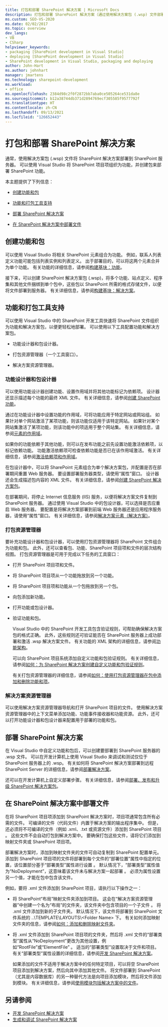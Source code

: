 ```yaml
---
title: 打包和部署 SharePoint 解决方案 | Microsoft Docs
description: 打包和部署 SharePoint 解决方案（通过使用解决方案包 (.wsp) 文件部署到 SharePoint 服务器）。
ms.custom: SEO-VS-2020
ms.date: 02/02/2017
ms.topic: overview
dev_langs:
- VB
- CSharp
helpviewer_keywords:
- packaging [SharePoint development in Visual Studio]
- deploying [SharePoint development in Visual Studio]
- SharePoint development in Visual Studio, packaging and deploying
author: John-Hart
ms.author: johnhart
manager: jmartens
ms.technology: sharepoint-development
ms.workload:
- office
ms.openlocfilehash: 2384d98c2f0f2872bb7aba0ce505264ce531da8e
ms.sourcegitcommit: b12a38744db371d2894769ecf305585f9577792f
ms.translationtype: HT
ms.contentlocale: zh-CN
ms.lasthandoff: 09/13/2021
ms.locfileid: "126652443"
---
```

# <a name="package-and-deploy-sharepoint-solutions"></a>打包和部署 SharePoint 解决方案
  通常，使用解决方案包 (.wsp) 文件将 SharePoint 解决方案部署到 SharePoint 服务器。 可以使用 Visual Studio 将 SharePoint 项目项组织为功能，并创建包来部署 SharePoint 功能。

 本主题提供了下列信息：

- [创建功能和包](#create-features-and-packages)

- [功能和打包工具支持](#feature-and-packaging-tool-support)

- [部署 SharePoint 解决方案](#deploy-sharepoint-solutions)

- [在 SharePoint 解决方案中部署文件](#deploy-files-in-sharepoint-solutions)

## <a name="create-features-and-packages"></a>创建功能和包
 可以使用 Visual Studio 将相关 SharePoint 元素组合为功能。 例如，联系人列表定义功能可能包括列表实例和列表定义。 出于部署目的，可以将这两个元素合并为单个功能。 有关功能的详细信息，请参阅[构建基块：功能](/previous-versions/office/developer/sharepoint-2010/ee537350(v=office.14))。

 接下来，可以创建 SharePoint 解决方案包 (.wsp)，将多个功能、站点定义、程序集和其他文件捆绑到单个包中，这些包以 SharePoint 所需的格式存储文件，以便将文件部署到服务器。 有关详细信息，请参阅[构建基块：解决方案](/previous-versions/office/developer/sharepoint-2010/ee537008(v=office.14))。

## <a name="feature-and-packaging-tool-support"></a>功能和打包工具支持
 可以使用 Visual Studio 中的 SharePoint 开发工具快速将 SharePoint 文件组织为功能和解决方案包，以便更轻松地部署。 可以使用以下工具配置功能和解决方案包。

- 功能设计器和包设计器。

- 打包资源管理器（一个工具窗口）。

- 解决方案资源管理器。

### <a name="feature-designer-and-package-designer"></a>功能设计器和包设计器
 可以使用功能设计器创建功能、设置作用域并将其他功能标记为依赖项。 设计器还显示描述每个功能的最终 XML 文件。 有关详细信息，请参阅[创建 SharePoint 功能](../sharepoint/creating-sharepoint-features.md)。

 通过在功能设计器中设置功能的作用域，可将功能应用于特定网站或网站组。 如果针对单个网站激活了某项功能，则该功能仅适用于该特定网站。 如果针对某个网站集激活了某项功能，则该功能中的项适用于整个网站集。 有关详细信息，请参阅[元素的作用域](/previous-versions/office/developer/sharepoint-2010/ms476615(v=office.14))。

 如果你的功能依赖于其他功能，则可以在发布功能之前先设置功能激活依赖项，以标记依赖功能。 功能激活依赖项可检查依赖功能是否已在该作用域激活。 有关详细信息，请参阅[激活依赖项和作用域](/previous-versions/office/developer/sharepoint-2010/aa543162(v=office.14))。

 在包设计器中，可以将 SharePoint 元素组合为单个解决方案包，并配置是否在部署期间重置 Web 服务器。 要设置部署服务器类型，请使用“属性”窗口。 设计器还会生成描述包内容的 XML 文件。 有关详细信息，请参阅[创建 SharePoint 解决方案包](../sharepoint/creating-sharepoint-solution-packages.md)。

 在部署期间，将停止 Internet 信息服务 (IIS) 服务，以便将解决方案文件复制到 SharePoint 服务器。 通过使用 Visual Studio 中的包设计器，可以选择是否应重启 Web 服务器。 要配置是将解决方案部署到前端 Web 服务器还是应用程序服务器，请使用“属性”窗口。 有关详细信息，请参阅[解决方案元素（解决方案）](/previous-versions/office/developer/sharepoint-2010/ms412929(v=office.14))。

### <a name="packaging-explorer"></a>打包资源管理器
 要补充功能设计器和包设计器，可以使用打包资源管理器将 SharePoint 文件组合为功能和包。 此外，还可以查看包、功能、SharePoint 项目项和文件的层次结构视图。 打包资源管理器是可用于完成以下任务的工具窗口：

- 打开 SharePoint 项目项和文件。

- 将 SharePoint 项目项从一个功能拖放到另一个功能。

- 将 SharePoint 项目项和功能从一个包拖放到另一个包。

- 向包添加新功能。

- 打开功能或包设计器。

- 验证功能和包。

  Visual Studio 中的 SharePoint 开发工具包含验证规则，可帮助确保解决方案包的格式正确。 此外，这些规则还可验证能否在 SharePoint 服务器上成功部署和激活 .wsp 解决方案文件。 有关功能的 XML 架构的详细信息，请参阅[功能架构](/previous-versions/office/developer/sharepoint-2010/ms414322(v=office.14))。

  可以向 SharePoint 项目系统添加自定义功能和包验证规则。 有关详细信息，请参阅[如何：为 SharePoint 解决方案创建自定义功能和包验证规则](../sharepoint/how-to-create-custom-feature-and-package-validation-rules-for-sharepoint-solutions.md)。

  有关打包资源管理器的详细信息，请参阅[如何：使用打包资源管理器在包中添加和删除功能和项](../sharepoint/how-to-add-and-remove-features-and-items-to-a-package-by-using-the-packaging-explorer.md)。

### <a name="solution-explorer"></a>解决方案资源管理器
 可以使用解决方案资源管理器导航和打开 SharePoint 项目的文件。 使用解决方案资源管理器中的上下文菜单添加功能、功能事件接收器和功能资源。 此外，还可以打开功能设计器和包设计器来配置用于部署的功能和包。

## <a name="deploy-sharepoint-solutions"></a>部署 SharePoint 解决方案
 在 Visual Studio 中自定义功能和包后，可以创建要部署到 SharePoint 服务器的 .wsp 文件。 可以在开发计算机上使用 Visual Studio 来调试和测试仅位于 SharePoint 服务器上的 .wsp。 有关如何将 SharePoint 解决方案部署到远程 SharePoint Server 的详细信息，请参阅[部署解决方案](/previous-versions/office/developer/sharepoint-2010/aa544500(v=office.14))。

 还可以在开发计算机上自定义部署步骤。 有关详细信息，请参阅[部署、发布和升级 SharePoint 解决方案包](../sharepoint/deploying-publishing-and-upgrading-sharepoint-solution-packages.md)。

## <a name="deploy-files-in-sharepoint-solutions"></a>在 SharePoint 解决方案中部署文件
 在将 SharePoint 项目项添加到 SharePoint 解决方案时，项目项通常包含所有必需的文件。 可编译的文件（代码文件）内置于解决方案的输出程序集中。 但是，还必须将不可编译的文件（例如 .xml、.txt 或资源文件）添加到 SharePoint 项目 。 这些文件不会自动打包到解决方案中。 要确保打包这些文件，请将它们添加到映射文件夹或 SharePoint 项目项。

 部署解决方案时，添加到映射文件夹的文件可自动复制到 SharePoint 配置单元。 添加到 SharePoint 项目项的文件将部署到每个文件的“部署位置”属性中指定的位置，该位置部分基于“部署类型”属性进行设置 。 默认情况下，“部署类型”属性值为“NoDeployment”，这意味着该文件未与解决方案一起部署 。 必须为属性设置另一个值，才能在包中包含该文件。

 例如，要将 .xml 文件添加到 SharePoint 项目，请执行以下操作之一：

- 将 SharePoint“布局”映射文件夹添加到项目。 这会在“解决方案资源管理器”中创建一个名为“布局”的文件夹，该文件夹中包含项目的一个子文件 。 将 .xml 文件添加到新的子文件夹。 默认情况下，该文件将部署到 SharePoint 文件系统的 ..\TEMPLATE\LAYOUTS\\\<Folder Name> 下。 有关如何添加映射文件夹的信息，请参阅[如何：添加和删除映射文件夹](../sharepoint/how-to-add-and-remove-mapped-folders.md)。

- 将 .xml 文件添加到 SharePoint 项目项的文件夹，然后将 .xml 文件的“部署类型”属性从“NoDeployment”更改为其他设置，例如“RootFile”或“ElementFile”  。 适当的“部署类型”设置取决于文件和项目。 有关“部署类型”属性设置的详细信息，请参阅[开发 SharePoint 解决方案](../sharepoint/developing-sharepoint-solutions.md)。

  如果添加的文件不适用于解决方案中的任何特定项目，可以将空 SharePoint 项目添加到解决方案，然后向其中添加其他文件。 将文件部署到 SharePoint（尤其是内容数据库）的另一种替代方法是向项目添加模块，然后将文件添加到模块。 有关详细信息，请参阅[使用模块包括解决方案中的文件](../sharepoint/using-modules-to-include-files-in-the-solution.md)。

## <a name="see-also"></a>另请参阅
- [开发 SharePoint 解决方案](../sharepoint/developing-sharepoint-solutions.md)
- [生成和调试 SharePoint 解决方案](../sharepoint/building-and-debugging-sharepoint-solutions.md)
